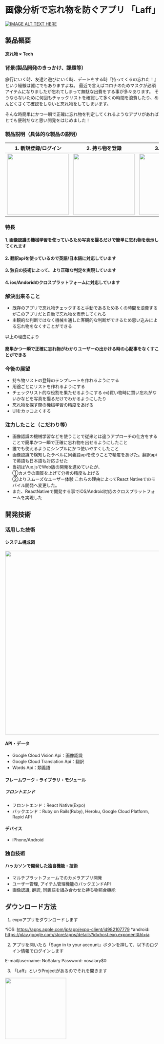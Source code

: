 # 画像分析で忘れ物を防ぐアプリ 「Laff」

[![IMAGE ALT TEXT HERE](https://jphacks.com/wp-content/uploads/2020/09/JPHACKS2020_ogp.jpg)](https://www.youtube.com/watch?v=G5rULR53uMk)

## 製品概要
#### 忘れ物 × Tech

### 背景(製品開発のきっかけ、課題等）
旅行にいく時、友達と遊びにいく時、デートをする時『持ってくるの忘れた！』という経験は誰にでもありますよね。
最近で言えばコロナのためマスクが必須アイテムになりましたが忘れてしまって無駄な出費をする事が多々あります。
そうならないために何回もチャックリストを確認して多くの時間を浪費したり、めんどくさくて確認をしないと忘れ物をしてしまいます。

そんな時簡単にかつ一瞬で正確に忘れ物を判定してくれるようなアプリがあればとても便利だなと思い開発をはじめました！
### 製品説明（具体的な製品の説明）
|1. 新規登録/ログイン|2. 持ち物を登録|3. ホーム画面|4. 写真を撮る|5. 忘れ物を表示| 6. 行ってらっしゃい！！
|---|---|---|---|---|---|
|<img src="https://i.gyazo.com/d278b6d261cfebdf9cf2b3b46d1e1e8e.png" width="200x45">|<img src="https://i.gyazo.com/998d46620fd51dd1e6d0f90e7926f3b5.png" width="200x45">|<img src="https://i.gyazo.com/9b16b762388d01580295d9750ef1e5bc.png" width="200x45">|<img src="https://i.gyazo.com/c92e3c1132b36ab10bc29f3bcc3bf8a1.png" width="200x45">|<img src="https://i.gyazo.com/2c9aae8b48cecf02410c6bf6f88a459a.png" width="200x45">|<img src="https://i.gyazo.com/88cd8f8d0ea3ea936d854099a898aa1b.png" width="200x50">


### 特長
#### 1. 画像認識の機械学習を使っているため写真を撮るだけで簡単に忘れ物を表示してくれます
#### 2. 翻訳apiを使っているので英語/日本語に対応しています
#### 3. 独自の技術によって、より正確な判定を実現しています
#### 4. ios/Andoridのクロスプラットフォームに対応しています

### 解決出来ること
* 既存のアプリで忘れ物チェックすると手動であるため多くの時間を浪費するがこのアプリだと自動で忘れ物を表示してくれる
* 主観的な判断ではなく機械を通した客観的な判断ができるため思い込みによる忘れ物をなくすことができる

以上の理由により
#### 簡単かつ一瞬で正確に忘れ物がわかりユーザーの出かける時の心配事をなくすことができる

### 今後の展望
* 持ち物リストの登録のテンプレートを作れるようにする
* 用途ごとにリストを作れるようにする
* チェックリスト的な役割を果たせるようにする
ex)買い物時に買い忘れがないかなどを写真を撮るだけでわかるようにしたり
* 忘れ物を探す際の機械学習の精度をあげる
* UIをカッコよくする

### 注力したこと（こだわり等）
* 画像認識の機械学習などを使うことで従来とは違うアプローチの仕方をすることで簡単かつ一瞬で正確に忘れ物を出せるようにしたこと
* 誰でも使えるようにシンプルにかつ使いやすくしたこと
* 画像認識で検知したラベルに同義語apiを使うことで精度をあげた。翻訳apiで英語も日本語も対応させた
* 当初はVue.jsでWeb版の開発を進めていたが、  
  ①カメラの画質を上げて分析の精度も上げる  
  ②よりスムーズなユーザー体験
  これらの理由によってReact Nativeでのモバイル開発へ変更した。
* また、ReactNativeで開発する事でiOS/Android対応のクロスプラットフォームを実現した

## 開発技術
### 活用した技術
#### システム構成図
<img src="https://user-images.githubusercontent.com/41990509/98366943-1f67e900-2078-11eb-904b-6cafd83e1e19.png" width="800" height="600"/>

#### API・データ
* Google Cloud Vision Api：画像認識
* Google Cloud Translation Api：翻訳
* Words Api：類義語

#### フレームワーク・ライブラリ・モジュール
##### フロントエンド
* フロントエンド：React Native(Expo) 
* バックエンド：Ruby on Rails(Ruby), Heroku, Google Cloud Platform, Rapid API

#### デバイス
* iPhone/Android

### 独自技術
#### ハッカソンで開発した独自機能・技術
* マルチプラットフォームでのカメラアプリ開発
* ユーザー管理, アイテム管理機能のバックエンドAPI
* 画像認識, 翻訳, 同義語を組み合わせた持ち物照合機能

## ダウンロード方法
1. expoアプリをダウンロードします 

  *iOS: https://apps.apple.com/jp/app/expo-client/id982107779 
  *android: https://play.google.com/store/apps/details?id=host.exp.exponent&hl=ja 
  
2. アプリを開いたら「Sugn in to your account」ボタンを押して、以下のログイン情報でログインします 
 
 E-mail/username: NoSalary 
 Password: nosalary$0 
  
3. 「Laff」というProjectがあるのでそれを開きます
 <img src="https://user-images.githubusercontent.com/46051957/98431517-5af6c780-20f9-11eb-9029-3f1c44e7aad8.PNG" width="200x45">
